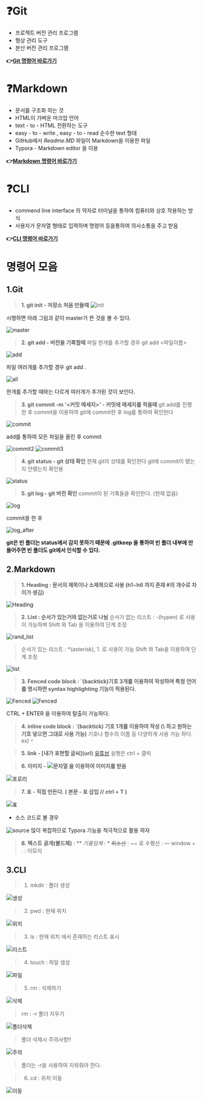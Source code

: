 # ❓Git

* 프로젝트 버전 관리 프로그램
* 형상 관리 도구
* 분산 버전 관리 프로그램

**👉[Git 명령어 바로가기](#1git)**

# ❓Markdown

* 문서를 구조화 하는 것
* HTML이 가벼운 마크업 언어
* text - to - HTML 전환하는 도구
* easy - to - write , easy - to - read 순수한 text 형태
* GitHub에서 *Readme.MD* 파일이 Markdown을 이용한 파일
* Typora - Markdown editor 을 이용

**👉[Markdown 명령어 바로가기](#2markdown)**

# ❓CLI

* commend line interface 의 약자로 터미널을 통하여 컴퓨터와 상호 작용하는 방식
* 사용자가 문자열 형태로 입력하며 명령어 등을통하여 의사소통을 주고 받음

**👉[CLI 명령어 바로가기](#3cli)**

# 명령어 모음

## 1.Git
> **1. git init - 저장소 처음 만들때**
 ![init](images/git/init.PNG)

 시행하면 아래 그림과 같이 master가 뜬 것을 볼 수 있다.
 
 ![master](images/git/master.PNG)

> **2. git add - 버전을 기록할때**
 파일 한개를 추가할 경우 git add <파일이름>

 ![add](images/git/add.PNG)
 
 파일 여러개를 추가할 경우 git add .
 
 ![all](images/git/all.PNG)
 
 한개를 추가할 때와는 다르게 여러개가 추가된 것이 보인다.

> **3. git commit -m '<커밋 메세지>' - 커밋에 메세지를 적을때**
 git add를 진행 한 후 commit을 이용하여 git에 commit한 후 log를 통하여 확인한다
 
 ![commit](images/git/commit.PNG)
 
 add를 통하여 모든 파일을 올린 후 commit
 
 ![commit2](images/git/commit2.PNG)
 ![commit3](images/git/commit3.PNG)

> **4. git status - git 상태 확인**
 현재 git의 상태를 확인한다 git에 commit이 됐는지 안됐는지 확인용
 
 ![status](images/git/status.PNG)

> **5. git log - git  버전 확인**
 commit이 된 기록들을 확인한다. (현재 없음)
 
 ![log](images/git/log.PNG)
 
 commit을 한 후
 
 ![log_after](images/git/log_after.PNG)

**git은 빈 폴더는 status에서 감지 못하기 때문에 .gitkeep 을 통하여 빈 폴더 내부에 만들어주면 빈 폴더도 git에서 인식할 수 있다.**

## 2.Markdown
> **1. Heading : 문서의 제목이나 소제목으로 사용 (h1~h6 까지 존재 #의 개수로 차이가 생김)**
 
 ![Heading](images/Mark/Heading.png)

> **2. List : 순서가 있는거와 없는거로 나뉨**
 > 순서가  없는 리스트 : -(hypen) 로 사용이 가능하며 Shift 와 Tab 을 이용하여 단계 조정
 
 ![rand_list](images/Mark/rand_list.png)
 
 > 순서가 있는 리스트 : *(asterisk), 1. 로 사용이 가능 Shift 와 Tab을 이용하여 단계 조정
 
 ![list](images/Mark/list.png)

> **3. Fenced code block : \`(backtick)기호 3개를 이용하여 작성하며 특정 언어를 명시하면 syntax highlighting 기능이 적용된다.**
 
 ![Fenced](images/Mark/Fenced.png)
 ![Fenced](images/Mark/Fenced_plus.png)
 
 CTRL + ENTER 을 이용하여 탈출이 가능하다.

> **4. inline code block : \`(backtick) 기호 1개를 이용하여 작성 (\ 하고 원하는 기호 넣으면 그대로 사용 가능)**
 기호나 함수의 이름 등 다양하게 사용 가능 하다.
  ex) ` * `

> **5. link - [내가 표현할 글씨]\(url)**
 [유튜브](https://naver.com)
  > 실행은 ctrl + 클릭

> **6. 이미지 - ![문자열](url) 을 이용하여 이미지를 받음**
 
 ![포로리](images/Mark/poro.jpg)

> **7. 표 - 직접 만든다. ( 본문 - 표 삽입 // ctrl + T )**
 
 ![표](images/Mark/chart.png)
 
 - 소스 코드로 볼 경우
 
 ![source](images/Mark/source.png)
    많이 복잡하므로 Typora 기능을 적극적으로 활용 하자

> **8. 텍스트**
 **굵게(볼드체)** : **
 *기울임체* : *
 ~~취소선~~ : ~~ 로
 수평선 : —
 window + . : 이모지

## 3.CLI
> 1. mkdir : 폴더 생성
 
 ![생성](images/CLI/mkdir.PNG)

> 2. pwd : 현재 위치
 
 ![위치](images/CLI/pwd.PNG)

> 3. ls : 현재 위치 에서 존재하는 리스트 표시

 ![리스트](images/CLI/ls.PNG)

> 4. touch : 파일 생성
 
 ![파일](images/CLI/touch.PNG)

> 5. rm : 삭제하기
 
 ![삭제](images/CLI/rm_file.PNG)

> rm : -r 폴더 지우기
 
 ![폴더삭제](images/CLI/rm_folder.PNG)

> 폴더 삭제시 주의사항!!
 
 ![주의](images/CLI/rm_warning.PNG)

> 폴더는 -r을 사용하여 지워줘야 한다.

> 6. cd : 위치 이동
 
 ![이동](images/CLI/cd.PNG)